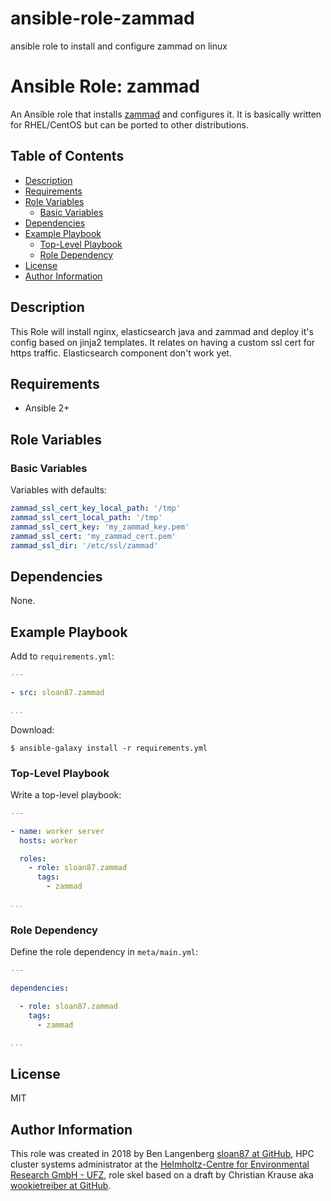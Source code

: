 # ansible-role-zammad
ansible role to install and configure zammad on linux

Ansible Role: zammad
=====================

An Ansible role that installs [zammad][] and configures it. It is basically written for RHEL/CentOS but can be ported to other distributions.

Table of Contents
-----------------

<!-- toc -->

- [Description](#description)
- [Requirements](#requirements)
- [Role Variables](#role-variables)
  * [Basic Variables](#basic-variables)
- [Dependencies](#dependencies)
- [Example Playbook](#example-playbook)
  * [Top-Level Playbook](#top-level-playbook)
  * [Role Dependency](#role-dependency)
- [License](#license)
- [Author Information](#author-information)

<!-- tocstop -->

Description
-----------

This Role will install nginx, elasticsearch java and zammad and deploy it's config based on jinja2 templates. It relates on having a custom ssl cert for https traffic. Elasticsearch component don't work yet.

Requirements
------------

- Ansible 2+

Role Variables
--------------

### Basic Variables

Variables with defaults:

```yml
zammad_ssl_cert_key_local_path: '/tmp'
zammad_ssl_cert_local_path: '/tmp'
zammad_ssl_cert_key: 'my_zammad_key.pem'
zammad_ssl_cert: 'my_zammad_cert.pem'
zammad_ssl_dir: '/etc/ssl/zammad'

```

Dependencies
------------

None.

Example Playbook
----------------

Add to `requirements.yml`:

```yml
---

- src: sloan87.zammad

...
```

Download:

```console
$ ansible-galaxy install -r requirements.yml
```

### Top-Level Playbook

Write a top-level playbook:

```yml
---

- name: worker server
  hosts: worker

  roles:
    - role: sloan87.zammad
      tags:
        - zammad

...
```

### Role Dependency

Define the role dependency in `meta/main.yml`:

```yml
---

dependencies:

  - role: sloan87.zammad
    tags:
      - zammad

...
```

License
-------

MIT

Author Information
------------------

This role was created in 2018 by Ben Langenberg [sloan87 at GitHub][sloan87], HPC cluster systems administrator at the [Helmholtz-Centre for Environmental Research GmbH - UFZ][ufz], role skel based on a draft by Christian Krause aka [wookietreiber at GitHub][wookietreiber].


[ufz]: https://www.ufz.de
[sloan87]: https://github.com/sloan87
[wookietreiber]: https://github.com/wookietreiber
[zammad]: http://www.zammad.org
